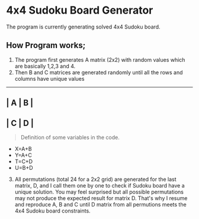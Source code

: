 # 4x4 Sudoku Board Generator 

The program is currently generating solved 4x4 Sudoku board.

## How Program works;

1. The program first generates A matrix (2x2) with random values which are basically 1,2,3 and 4.
2. Then B and C matrices are generated randomly until all the rows and columns have unique values

---------
| A | B |
---------
| C | D |
---------

> Definition of some variables in the code.
- X=A+B
- Y=A+C
- T=C+D
- U=B+D

3. All permutations (total 24 for a 2x2 grid) are generated for the last matrix, D, and I call them one by one to check if Sudoku board have a unique solution.
You may feel surprised but all possible permutations may not produce the expected result for matrix D. That's why I resume and reproduce A, B and C until D matrix from all permutions meets the 4x4 Sudoku board constraints.



  
